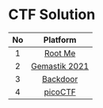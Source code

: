 # CTF Solution

| **No** | **Platform** |
| :----: | :----------: |
|    1	 | [Root Me](https://github.com/aveenain/CTF-Solution/tree/main/Root%20Me) |
|    2   | [Gemastik 2021](https://github.com/aveenain/CTF-Solution/tree/main/Gemastik%202021) |
|    3   | [Backdoor](https://github.com/AlphaByte-RedTeam/CTF-Solution/tree/main/Backdoor) |
|    4   | [picoCTF](https://github.com/AlphaByte-RedTeam/CTF-Solution/tree/main/picoCTF) |
